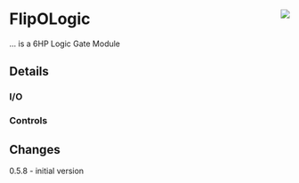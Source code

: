 # FlipOLogic <img align="right" src="images/flipologic_100.png">
... is a 6HP Logic Gate Module

## Details


### I/O


### Controls


## Changes
0.5.8 - initial version  